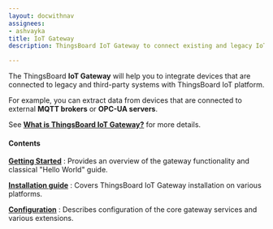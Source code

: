 ```yaml
---
layout: docwithnav
assignees:
- ashvayka
title: IoT Gateway
description: ThingsBoard IoT Gateway to connect existing and legacy IoT devices to the platform

---
```


The ThingsBoard **IoT Gateway** will help you to integrate devices that are connected to legacy and third-party systems with ThingsBoard IoT platform.

For example, you can extract data from devices that are connected to external **MQTT brokers** or **OPC-UA servers**.
 
See [**What is ThingsBoard IoT Gateway?**](/docs/iot-gateway/what-is-iot-gateway/) for more details.

#### Contents

[**Getting Started**](/docs/iot-gateway/getting-started)
: Provides an overview of the gateway functionality and classical "Hello World" guide.

[**Installation guide**](/docs/iot-gateway/installation/)
: Covers ThingsBoard IoT Gateway installation on various platforms.

[**Configuration**](/docs/iot-gateway/configuration/)
: Describes configuration of the core gateway services and various extensions. 
